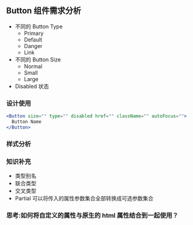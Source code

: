 ## Button 组件需求分析

- 不同的 Button Type
  - Primary
  - Default
  - Danger
  - Link
- 不同的 Button Size
  - Normal
  - Small
  - Large
- Disabled 状态

### 设计使用

```jsx
<Button size="" type="" disabled href="" className="" autoFocus="">
  Button Name
</Button>
```

### 样式分析

### 知识补充

- 类型别名
- 联合类型
- 交叉类型
- Partial 可以将传入的属性参数集合全部转换成可选参数集合

### 思考:如何将自定义的属性与原生的 html 属性结合到一起使用？
